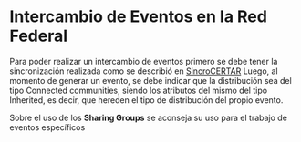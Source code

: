 # Intercambio de Eventos en la Red Federal

Para poder realizar un intercambio de eventos primero se debe tener la sincronización realizada como se describió en [SincroCERTAR]
Luego, al momento de generar un evento, se debe indicar que la distribución sea del tipo Connected communities, siendo los atributos del mismo del tipo Inherited, es decir, que hereden el tipo de distribución del propio evento.

Sobre el uso de los **Sharing Groups** se aconseja su uso para el trabajo de eventos específicos

[SincroCERTAR]: <https://github.com/cert-ar/Red-Federal-de-Intercambio/Documentaci%C3%B3n/Sincronizaci%C3%B3n%20con%20la%20Red%20Federal.md>
